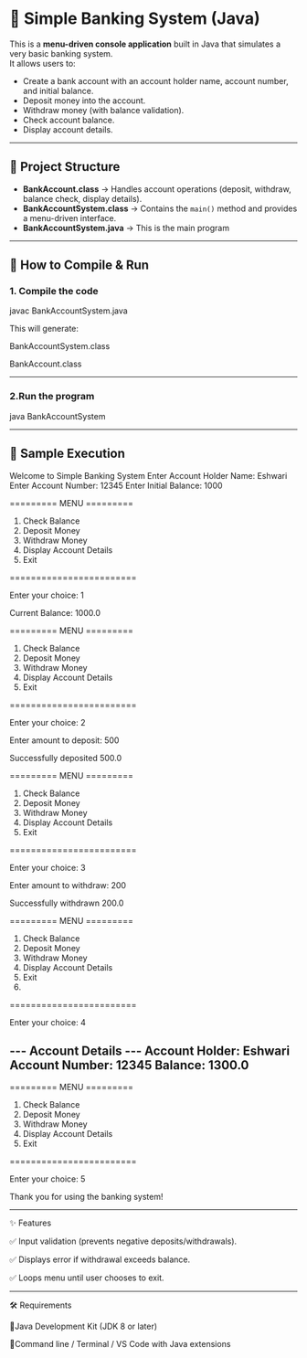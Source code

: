 # 🏦 Simple Banking System (Java)

This is a **menu-driven console application** built in Java that simulates a very basic banking system.  
It allows users to:

- Create a bank account with an account holder name, account number, and initial balance.
- Deposit money into the account.
- Withdraw money (with balance validation).
- Check account balance.
- Display account details.

---

## 📂 Project Structure


- **BankAccount.class** → Handles account operations (deposit, withdraw, balance check, display details).  
- **BankAccountSystem.class** → Contains the `main()` method and provides a menu-driven interface.
- **BankAccountSystem.java** → This is the main program

---

## 🚀 How to Compile & Run

### 1. Compile the code
javac BankAccountSystem.java

This will generate:

BankAccountSystem.class

BankAccount.class

---

### 2.Run the program

java BankAccountSystem

---

## 📖 Sample Execution

Welcome to Simple Banking System
Enter Account Holder Name: Eshwari
Enter Account Number: 12345
Enter Initial Balance: 1000

========= MENU =========

1. Check Balance
2. Deposit Money
3. Withdraw Money
4. Display Account Details
5. Exit
   
========================

Enter your choice: 1

Current Balance: 1000.0

========= MENU =========

1. Check Balance
2. Deposit Money
3. Withdraw Money
4. Display Account Details
5. Exit
   
========================

Enter your choice: 2

Enter amount to deposit: 500

Successfully deposited 500.0

========= MENU =========

1. Check Balance
2. Deposit Money
3. Withdraw Money
4. Display Account Details
5. Exit
   
========================

Enter your choice: 3

Enter amount to withdraw: 200

Successfully withdrawn 200.0

========= MENU =========

1. Check Balance
2. Deposit Money
3. Withdraw Money
4. Display Account Details
5. Exit
6. 
========================

Enter your choice: 4

--- Account Details ---
Account Holder: Eshwari
Account Number: 12345
Balance: 1300.0
-----------------------

========= MENU =========

1. Check Balance
2. Deposit Money
3. Withdraw Money
4. Display Account Details
5. Exit
   
========================

Enter your choice: 5

Thank you for using the banking system!




---

✨ Features

✅ Input validation (prevents negative deposits/withdrawals).

✅ Displays error if withdrawal exceeds balance.

✅ Loops menu until user chooses to exit.

---

🛠️ Requirements

🔸Java Development Kit (JDK 8 or later)

🔸Command line / Terminal / VS Code with Java extensions
